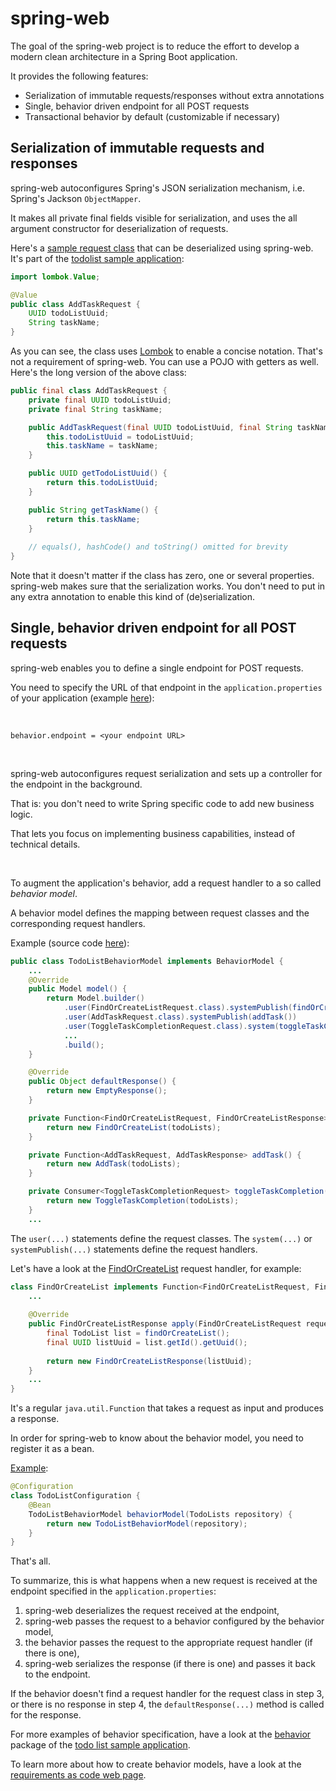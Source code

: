 # spring-web
The goal of the spring-web project is to reduce the effort to develop a modern clean architecture in a Spring Boot application.

It provides the following features:
* Serialization of immutable requests/responses without extra annotations
* Single, behavior driven endpoint for all POST requests
* Transactional behavior by default (customizable if necessary)

## Serialization of immutable requests and responses
spring-web autoconfigures Spring's JSON serialization mechanism, i.e. Spring's Jackson `ObjectMapper`.

It makes all private final fields visible for serialization, and uses the all argument constructor for deserialization of requests. 

Here's a [sample request class](https://github.com/bertilmuth/modern-clean-architecture/blob/main/samples/todolist/src/main/java/com/example/todolist/behavior/request/AddTaskRequest.java) that can be deserialized using spring-web. It's part of the [todolist sample application](https://github.com/bertilmuth/modern-clean-architecture/tree/main/samples/todolist):

``` java
import lombok.Value;

@Value
public class AddTaskRequest {
	UUID todoListUuid;
	String taskName;
}
```

As you can see, the class uses [Lombok](https://projectlombok.org/) to enable a concise notation. 
That's not a requirement of spring-web. You can use a POJO with getters as well.
Here's the long version of the above class:

``` java
public final class AddTaskRequest {
	private final UUID todoListUuid;
	private final String taskName;

	public AddTaskRequest(final UUID todoListUuid, final String taskName) {
		this.todoListUuid = todoListUuid;
		this.taskName = taskName;
	}

	public UUID getTodoListUuid() {
		return this.todoListUuid;
	}

	public String getTaskName() {
		return this.taskName;
	}
	
	// equals(), hashCode() and toString() omitted for brevity
}
```

Note that it doesn't matter if the class has zero, one or several properties. 
spring-web makes sure that the serialization works. You don't need to put in any extra annotation to enable this kind of (de)serialization.

## Single, behavior driven endpoint for all POST requests
spring-web enables you to define a single endpoint for POST requests.

You need to specify the URL of that endpoint in the `application.properties` of your application (example [here](https://github.com/bertilmuth/modern-clean-architecture/blob/main/samples/todolist/src/main/resources/application.properties)):

&nbsp;

`behavior.endpoint = <your endpoint URL>`

&nbsp;

spring-web autoconfigures request serialization and sets up a controller for the endpoint in the background.

That is: you don't need to write Spring specific code to add new business logic. 

That lets you focus on implementing business capabilities, instead of technical details.

&nbsp;

To augment the application's behavior, add a request handler to a so called *behavior model*.

A behavior model defines the mapping between request classes and the corresponding request handlers.

Example (source code [here](https://github.com/bertilmuth/modern-clean-architecture/blob/main/samples/todolist/src/main/java/com/example/todolist/behavior/TodoListBehaviorModel.java)):

``` java
public class TodoListBehaviorModel implements BehaviorModel {
	...
	@Override
	public Model model() {
		return Model.builder()
			.user(FindOrCreateListRequest.class).systemPublish(findOrCreateList())
			.user(AddTaskRequest.class).systemPublish(addTask())
			.user(ToggleTaskCompletionRequest.class).system(toggleTaskCompletion())
			...
			.build();
	}

	@Override
	public Object defaultResponse() {
		return new EmptyResponse();
	}

	private Function<FindOrCreateListRequest, FindOrCreateListResponse> findOrCreateList() {
		return new FindOrCreateList(todoLists);
	}

	private Function<AddTaskRequest, AddTaskResponse> addTask() {
		return new AddTask(todoLists);
	}

	private Consumer<ToggleTaskCompletionRequest> toggleTaskCompletion() {
		return new ToggleTaskCompletion(todoLists);
	}
	...
```

The `user(...)` statements define the request classes. The `system(...)` or `systemPublish(...)` statements define the request handlers.

Let's have a look at the [FindOrCreateList](https://github.com/bertilmuth/modern-clean-architecture/blob/main/samples/todolist/src/main/java/com/example/todolist/behavior/FindOrCreateList.java) request handler, for example:

``` java
class FindOrCreateList implements Function<FindOrCreateListRequest, FindOrCreateListResponse> {
	...
	
	@Override
	public FindOrCreateListResponse apply(FindOrCreateListRequest request) {
		final TodoList list = findOrCreateList();
		final UUID listUuid = list.getId().getUuid();
				
		return new FindOrCreateListResponse(listUuid);
	}
	...
}
```

It's a regular `java.util.Function` that takes a request as input and produces a response. 

In order for spring-web to know about the behavior model, you need to register it as a bean. 

[Example](https://github.com/bertilmuth/modern-clean-architecture/blob/main/samples/todolist/src/main/java/com/example/todolist/web/TodoListConfiguration.java):

``` java
@Configuration
class TodoListConfiguration {
	@Bean
	TodoListBehaviorModel behaviorModel(TodoLists repository) {
		return new TodoListBehaviorModel(repository);
	}
}
```

That's all.

To summarize, this is what happens when a new request is received at the endpoint specified in the `application.properties`:
1. spring-web deserializes the request received at the endpoint, 
2. spring-web passes the request to a behavior configured by the behavior model,
3. the behavior passes the request to the appropriate request handler (if there is one),
4. spring-web serializes the response (if there is one) and passes it back to the endpoint.

If the behavior doesn't find a request handler for the request class in step 3, 
or there is no response in step 4, the `defaultResponse(...)` method is called for the response.

For more examples of behavior specification, have a look at the [behavior](https://github.com/bertilmuth/modern-clean-architecture/tree/main/samples/todolist/src/main/java/com/example/todolist/behavior) package of the [todo list sample application](https://github.com/bertilmuth/modern-clean-architecture/tree/main/samples/todolist).

To learn more about how to create behavior models, have a look at the [requirements as code web page](https://github.com/bertilmuth/requirementsascode).
